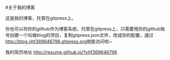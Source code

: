 #关于我的博客

这是我的博客，托管在gitpress上。  

你也可以将你的github作为博客系统，托管在gitpress上，只需要用你的github账号创建一个叫做blog的项目，复制gitpress.json文件，改成你的配置，通过<http://blog.yhf369646796.gitpress.org>就能访问啦~

我的简历地址 <http://resume.github.io/?yhf369646796>
